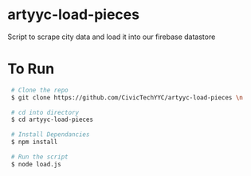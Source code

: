 # artyyc-load-pieces
Script to scrape city data and load it into our firebase datastore

# To Run
```bash
 # Clone the repo
 $ git clone https://github.com/CivicTechYYC/artyyc-load-pieces \n
 
 # cd into directory
 $ cd artyyc-load-pieces
 
 # Install Dependancies
 $ npm install
 
 # Run the script 
 $ node load.js
 ```
